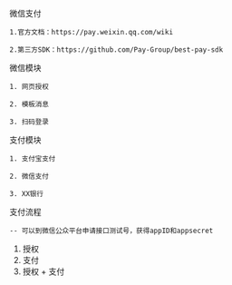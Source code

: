 微信支付

    1.官方文档：https://pay.weixin.qq.com/wiki
    
    2.第三方SDK：https://github.com/Pay-Group/best-pay-sdk
    
    
微信模块
    
    1. 网页授权
    
    2. 模板消息
    
    3. 扫码登录
    
支付模块
    
    1. 支付宝支付
    
    2. 微信支付
    
    3. XX银行
    
    
支付流程
    
    -- 可以到微信公众平台申请接口测试号，获得appID和appsecret
1. 授权
2. 支付
3. 授权 + 支付